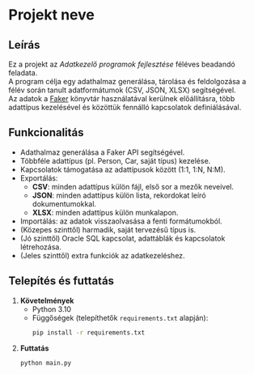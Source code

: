 # Projekt neve

## Leírás
Ez a projekt az *Adatkezelő programok fejlesztése* féléves beadandó feladata.  
A program célja egy adathalmaz generálása, tárolása és feldolgozása a félév során tanult adatformátumok (CSV, JSON, XLSX) segítségével.  
Az adatok a [Faker](https://faker.readthedocs.io/) könyvtár használatával kerülnek előállításra, több adattípus kezelésével és közöttük fennálló kapcsolatok definiálásával.  

## Funkcionalitás
- Adathalmaz generálása a Faker API segítségével.
- Többféle adattípus (pl. Person, Car, saját típus) kezelése.
- Kapcsolatok támogatása az adattípusok között (1:1, 1:N, N:M).
- Exportálás:
  - **CSV**: minden adattípus külön fájl, első sor a mezők neveivel.
  - **JSON**: minden adattípus külön lista, rekordokat leíró dokumentumokkal.
  - **XLSX**: minden adattípus külön munkalapon.
- Importálás: az adatok visszaolvasása a fenti formátumokból.
- (Közepes szinttől) harmadik, saját tervezésű típus is.
- (Jó szinttől) Oracle SQL kapcsolat, adattáblák és kapcsolatok létrehozása.
- (Jeles szinttől) extra funkciók az adatkezeléshez.  

## Telepítés és futtatás
1. **Követelmények**
   - Python 3.10
   - Függőségek (telepíthetők `requirements.txt` alapján):  
     ```bash
     pip install -r requirements.txt
     ```
2. **Futtatás**
   ```bash
   python main.py
